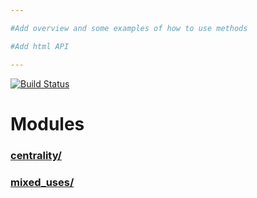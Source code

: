 ```yaml
---

#Add overview and some examples of how to use methods

#Add html API

---
```


[![Build Status](https://travis-ci.com/cityseer/cityseer-api.svg?branch=master)](https://travis-ci.com/cityseer/cityseer-api)

Modules
=======

### [centrality/](centrality.md)


### [mixed_uses/](mixed_uses.md)
